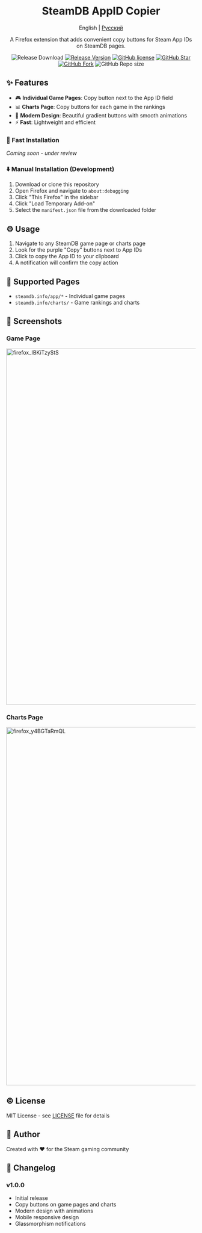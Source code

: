 <h1 align="center">SteamDB AppID Copier</h1>
<div align="center">

English | [Русский](./README.ru.md)

A Firefox extension that adds convenient copy buttons for Steam App IDs on SteamDB pages.


![Release Download](https://img.shields.io/github/downloads/megatocha/steamDB-AppID-Copier/total?style=flat-square)
[![Release Version](https://img.shields.io/github/v/release/megatocha/steamDB-AppID-Copier?style=flat-square)](https://github.com/BeyondDimension/SteamTools/releases/latest)
[![GitHub license](https://img.shields.io/github/license/megatocha/steamDB-AppID-Copier?style=flat-square)](LICENSE)
[![GitHub Star](https://img.shields.io/github/stars/megatocha/steamDB-AppID-Copier?style=flat-square)](https://github.com/BeyondDimension/SteamTools/stargazers)
[![GitHub Fork](https://img.shields.io/github/forks/megatocha/steamDB-AppID-Copier?style=flat-square)](https://github.com/BeyondDimension/SteamTools/network/members)
![GitHub Repo size](https://img.shields.io/github/repo-size/megatocha/steamDB-AppID-Copier?style=flat-square&color=3cb371)

</div>

## ✨ Features

- 🎮 **Individual Game Pages**: Copy button next to the App ID field
- 📊 **Charts Page**: Copy buttons for each game in the rankings
- 🎨 **Modern Design**: Beautiful gradient buttons with smooth animations
- ⚡ **Fast**: Lightweight and efficient

### 🚀 Fast Installation
*Coming soon - under review*

### ⬇️ Manual Installation (Development)
1. Download or clone this repository
2. Open Firefox and navigate to `about:debugging`
3. Click "This Firefox" in the sidebar
4. Click "Load Temporary Add-on"
5. Select the `manifest.json` file from the downloaded folder

## ⚙️ Usage

1. Navigate to any SteamDB game page or charts page
2. Look for the purple "Copy" buttons next to App IDs
3. Click to copy the App ID to your clipboard
4. A notification will confirm the copy action

## 📎 Supported Pages

- `steamdb.info/app/*` - Individual game pages
- `steamdb.info/charts/` - Game rankings and charts

## 🧩 Screenshots

### Game Page
<img width="1920" height="947" alt="firefox_IBKiTzyStS" src="https://github.com/user-attachments/assets/2efcc8ea-2cdc-4a52-8fa3-8bffc90626a3" />

### Charts Page
<img width="1920" height="952" alt="firefox_y4BGTaRmQL" src="https://github.com/user-attachments/assets/77c5cfa7-6985-4d1f-acfb-ed5061b895b0" />

## ©️ License

MIT License - see [LICENSE](./LICENSE) file for details

## 👤 Author

Created with ❤️ for the Steam gaming community

## 📝 Changelog

### v1.0.0
- Initial release
- Copy buttons on game pages and charts
- Modern design with animations
- Mobile responsive design
- Glassmorphism notifications
